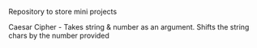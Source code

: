 Repository to store mini projects

Caesar Cipher - Takes string & number as an argument. Shifts the string chars by the number provided

